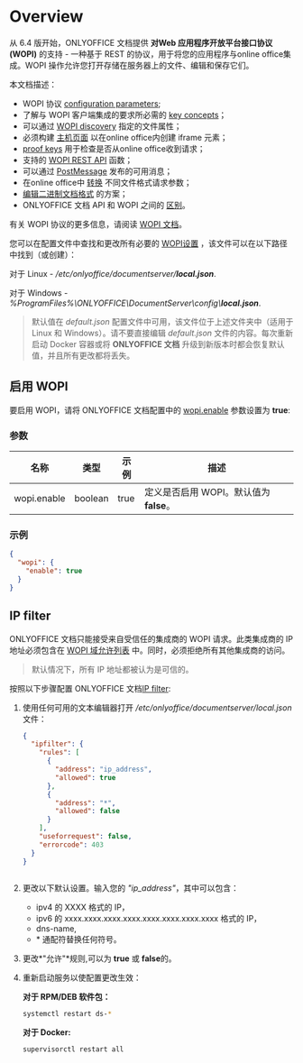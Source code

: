﻿---
sidebar_position: -11
---

# Overview

从 6.4 版开始，ONLYOFFICE 文档提供 **对Web 应用程序开放平台接口协议 (WOPI)** 的支持 - 一种基于 REST 的协议，用于将您的应用程序与online office集成。WOPI 操作允许您打开存储在服务器上的文件、编辑和保存它们。

本文档描述：

- WOPI 协议 [configuration parameters](./config.md);
- 了解与 WOPI 客户端集成的要求所必需的 [key concepts](./key-concepts.md)；
- 可以通过 [WOPI discovery](./wopi-discovery.md) 指定的文件属性；
- 必须构建 [主机页面](./host-page.md) 以在online office内创建 iframe 元素；
- [proof keys](./proof-keys.md) 用于检查是否从online office收到请求；
- 支持的 [WOPI REST API](./wopi-rest-api/wopi-rest-api.md) 函数；
- 可以通过 [PostMessage](./postmessage.md) 发布的可用消息；
- 在online office中 [转换](./conversion-api.md) 不同文件格式请求参数；
- [编辑二进制文档格式](./editing-binary-documents.md) 的方案；
- ONLYOFFICE 文档 API 和 WOPI 之间的 [区别](./api-vs-wopi.md)。

有关 WOPI 协议的更多信息，请阅读 [WOPI 文档](https://docs.microsoft.com/zh-cn/microsoft-365/cloud-storage-partner-program/online/)。

您可以在配置文件中查找和更改所有必要的 [WOPI设置](https://helpcenter.onlyoffice.com/installation/docs-developer-configuring.aspx#WOPI) ，该文件可以在以下路径中找到（或创建）：

对于 Linux - */etc/onlyoffice/documentserver/**local.json***.

对于 Windows - *%ProgramFiles%\ONLYOFFICE\DocumentServer\config\\**local.json***.

> 默认值在 *default.json* 配置文件中可用，该文件位于上述文件夹中（适用于 Linux 和 Windows）。请不要直接编辑 *default.json* 文件的内容。每次重新启动 Docker 容器或将 **ONLYOFFICE 文档** 升级到新版本时都会恢复默认值，并且所有更改都将丢失。

## 启用 WOPI

要启用 WOPI，请将 ONLYOFFICE 文档配置中的 [wopi.enable](https://helpcenter.onlyoffice.com/installation/docs-developer-configuring.aspx#wopi-enable) 参数设置为 **true**:

### 参数

| 名称        | 类型    | 示例 | 描述                                                        |
| ----------- | ------- | ------- | ------------------------------------------------------------------ |
| wopi.enable | boolean | true    | 定义是否启用 WOPI。默认值为 **false**。 |

### 示例

``` json
{
  "wopi": {
    "enable": true
  }
}
```

## IP filter

ONLYOFFICE 文档只能接受来自受信任的集成商的 WOPI 请求。此类集成商的 IP 地址必须包含在 [WOPI 域允许列表](https://docs.microsoft.com/zh-cn/microsoft-365/cloud-storage-partner-program/online/build-test-ship/settings#wopi-domain-allow-list) 中。同时，必须拒绝所有其他集成商的访问。

> 默认情况下，所有 IP 地址都被认为是可信的。

按照以下步骤配置 ONLYOFFICE 文档[IP filter](https://helpcenter.onlyoffice.com/installation/docs-developer-configuring.aspx#IPFilter):

1. 使用任何可用的文本编辑器打开 */etc/onlyoffice/documentserver/local.json* 文件：

   ``` json
   {
     "ipfilter": {
       "rules": [
         {
           "address": "ip_address",
           "allowed": true
         },
         {
           "address": "*",
           "allowed": false
         }
       ],
       "useforrequest": false,
       "errorcode": 403
     }
   }
  
   ```

2. 更改以下默认设置。输入您的 *"ip_address"*，其中可以包含：

   - ipv4 的 XXXX 格式的 IP，
   - ipv6 的 xxxx.xxxx.xxxx.xxxx.xxxx.xxxx.xxxx.xxxx 格式的 IP，
   - dns-name,
   - \* 通配符替换任何符号。

3. 更改*"允许"*规则,可以为 **true** 或 **false**的。

4. 重新启动服务以使配置更改生效：

   **对于 RPM/DEB 软件包：**

   ``` sh
   systemctl restart ds-*
   ```

   **对于 Docker:**

   ``` sh
   supervisorctl restart all
   ```
